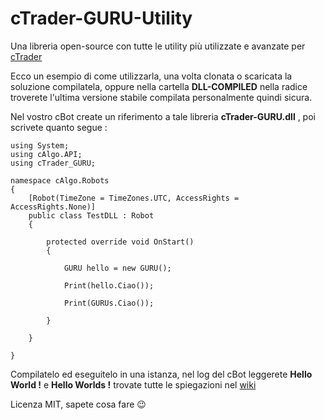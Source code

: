 # cTrader-GURU-Utility
Una libreria open-source con tutte le utility più utilizzate e avanzate per [cTrader](https://ctrader.guru/pub/our-broker.php)

Ecco un esempio di come utilizzarla, una volta clonata o scaricata la soluzione compilatela, oppure nella cartella **DLL-COMPILED** nella radice troverete l'ultima versione stabile compilata personalmente quindi sicura.

Nel vostro cBot create un riferimento a tale libreria **cTrader-GURU.dll** , poi scrivete quanto segue :

    using System;  
    using cAlgo.API;  
    using cTrader_GURU;  
      
    namespace cAlgo.Robots  
    {  
	    [Robot(TimeZone = TimeZones.UTC, AccessRights = AccessRights.None)]  
	    public class TestDLL : Robot  
	    {  
	      
		    protected override void OnStart()  
		    {  
		      
			    GURU hello = new GURU();  
			      
			    Print(hello.Ciao());  
			      
			    Print(GURUs.Ciao());  
		      
		    }  
	      
	    }  
      
    }

Compilatelo ed eseguitelo in una istanza, nel log del cBot leggerete **Hello World !** e **Hello Worlds !**
trovate tutte le spiegazioni nel [wiki](https://github.com/cTraderGURU/cTrader-GURU-Utility/wiki)

Licenza MIT, sapete cosa fare 😉
